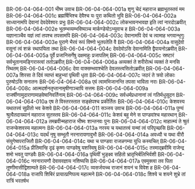 BR-06-04-064-001  भीष्म उवाच
BR-06-04-064-001a शृणु चेदं महाराज ब्रह्मभूतस्तवं मम
BR-06-04-064-001c ब्रह्मर्षिभिश्च देवैश्च यः पुरा कथितो भुवि
BR-06-04-064-002a साध्यानामपि देवानां देवदेवेश्वरः प्रभुः
BR-06-04-064-002c लोकभावनभावज्ञ इति
 त्वां नारदोऽब्रवीत्
BR-06-04-064-002e भूतम्भव्यम्भविष्यञ्च मार्कण्डेयोऽभ्युवाच ह
BR-06-04-064-003a यज्ञानाञ्चैव यज्ञं त्वां तपश्च तपसामपि
BR-06-04-064-003c देवानामपि देवं च त्वामाह भगवान्भृगुः
BR-06-04-064-003e पुराणे भैरवं रूपं विष्णो भूतपतेति वै
BR-06-04-064-004a वासुदेवो वसूनां त्वं शक्रं स्थापयिता तथा
BR-06-04-064-004c देवदेवोऽसि देवानामिति द्वैपायनोऽब्रवीत्
BR-06-04-064-005a पूर्वे प्रजानिसर्गेषु दक्षमाहुः प्रजापतिम्
BR-06-04-064-005c स्रष्टारं सर्वभूतानामङ्गिरास्त्वां ततोऽब्रवीत्
BR-06-04-064-006a अव्यक्तं ते शरीरोत्थं व्यक्तं ते मनसि स्थितम्
BR-06-04-064-006c देवा वाक्सम्भवाश्चेति देवलस्त्वसितोऽब्रवीत्
BR-06-04-064-007a शिरसा ते दिवं व्याप्तं बाहुभ्यां पृथिवी धृता
BR-06-04-064-007c जठरं ते त्रयो लोकाः पुरुषोऽसि सनातनः
BR-06-04-064-008a एवं त्वामभिजानन्ति तपसा भाविता नराः
BR-06-04-064-008c आत्मदर्शनतृप्तानामृषीणाञ्चापि सत्तमः
BR-06-04-064-009a राजर्षीणामुदाराणामाहवेष्वनिवर्तिनाम्
BR-06-04-064-009c सर्वधर्मप्रधानानां त्वं गतिर्मधुसूदन
BR-06-04-064-010a एष ते विस्तरस्तात सङ्क्षेपश्च प्रकीर्तितः
BR-06-04-064-010c केशवस्य यथातत्त्वं सुप्रीतो भव केशवे
BR-06-04-064-011  सञ्जय उवाच
BR-06-04-064-011a पुण्यं श्रुत्वैतदाख्यानं महाराज सुतस्तव
BR-06-04-064-011c केशवं बहु मेने स पाण्डवांश्च महारथान्
BR-06-04-064-012a तमब्रवीन्महाराज भीष्मः शान्तनवः पुनः
BR-06-04-064-012c माहात्म्यं ते श्रुतं राजन्केशवस्य महात्मनः
BR-06-04-064-013a नरस्य च यथातत्त्वं यन्मां त्वं परिपृच्छसि
BR-06-04-064-013c यदर्थं नृषु सम्भूतौ नरनारायणावुभौ
BR-06-04-064-014a अवध्यौ च यथा वीरौ संयुगेष्वपराजितौ
BR-06-04-064-014c यथा च पाण्डवा राजन्नगम्या युधि कस्यचित्
BR-06-04-064-015a प्रीतिमान्हि दृढं कृष्णः पाण्डवेषु यशस्विषु
BR-06-04-064-015c तस्माद्ब्रवीमि राजेन्द्र शमो भवतु पाण्डवैः
BR-06-04-064-016a पृथिवीं भुङ्क्ष्व सहितो भ्रातृभिर्बलिभिर्वशी
BR-06-04-064-016c नरनारायणौ देवाववज्ञाय नशिष्यसि
BR-06-04-064-017a एवमुक्त्वा तव पिता तूष्णीमासीद्विशाम्पते
BR-06-04-064-017c व्यसर्जयच्च राजानं शयनं च विवेश ह
BR-06-04-064-018a राजापि शिबिरं प्रायात्प्रणिपत्य महात्मने
BR-06-04-064-018c शिश्ये च शयने शुभ्रे तां रात्रिं भरतर्षभ

